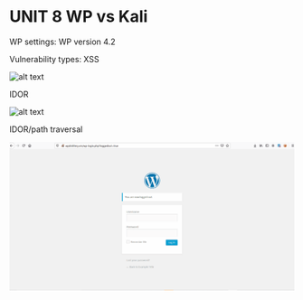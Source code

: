 # UNIT 8 WP vs Kali
WP settings:
WP version 4.2

Vulnerability types: XSS

![alt text](https://github.com/Srikanth9410/codepath_homework/blob/beb9a871ac7833d9f0d33834962941dacaf841bb/UnauthenticatedStoredXSS.gif)

IDOR

![alt text](https://github.com/Srikanth9410/codepath_homework/blob/beb9a871ac7833d9f0d33834962941dacaf841bb/IDOR-Srikanth.gif)
 
IDOR/path traversal
 
![alt text](https://github.com/Srikanth9410/codepath_homework/blob/adf57eb0fa9db8d5908b6ec91618a0d43beb63c4/IDOR2-Srikanth.gif)
